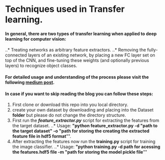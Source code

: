 # Techniques used in Transfer learning.

#### In general, there are two types of transfer learning when applied to deep learning for computer vision:
..* Treating networks as arbitrary feature extractors.
..* Removing the fully-connected layers of an existing network, by placing a new FC layer set on top of the CNN, and fine-tuning these weights (and optionally previous layers)  to recognize object classes.

#### For detailed usage and understanding of the process please visit the following [medium post](https://medium.com/@hd150295).

#### In case if you want to skip reading the blog you can follow these steps:
1. First clone or download this repo into you local directory.
2. create your own dataset by downloading and placing into the Dataset **folder** but please do not change the directory structure.
3. First run the **_feature_extractor.py_** script for extracting the features from the target dataset.
..* Usage: **"python feature_extractor.py -d "path to the target dataset" -o "path for storing the creating the extracted feature file in hdf5 format**"". 
4. After extracting the features now run the **training.py** script for training the image classifier.
..* Usage: **"python training.py -d path for acessing the features.hdf5 file -m "path for storing the model pickle file**""
